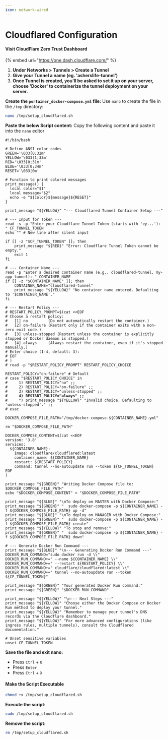 ```yaml
---
icon: network-wired
---
```


# Cloudflared Configuration

#### Visit CloudFlare Zero Trust Dashboard

{% embed url="https://one.dash.cloudflare.com/" %}

1. **Under Networks > Tunnels > Create a Tunnel**
2. **Give your Tunnel a name (eg. 'asherslife-tunnel')**
3. **Once Tunnel is created, you'll be asked to set it up on your server, choose 'Docker' to containerize the tunnel deployment on your server.**

**Create the `portainer_docker-compose.yml` file:** Use `nano` to create the file in the `/tmp` directory:

```bash
nano /tmp/setup_cloudflared.sh
```

**Paste the below Script content:** Copy the following content and paste it into the `nano` editor

<pre class="language-bash"><code class="lang-bash">#!/bin/bash

# Define ANSI color codes
GREEN='\033[0;32m'
YELLOW='\033[1;33m'
RED='\033[0;31m'
BLUE='\033[0;34m'
RESET='\033[0m'

# Function to print colored messages
print_message() {
  local color="$1"
  local message="$2"
  echo -e "${color}${message}${RESET}"
}

print_message "${YELLOW}" "--- Cloudflared Tunnel Container Setup ---"

# --- Input for Token ---
read -s -p "Enter your Cloudflare Tunnel Token (starts with 'ey...'): " CF_TUNNEL_TOKEN
echo "" # New line after silent input

if [[ -z "$CF_TUNNEL_TOKEN" ]]; then
    print_message "${RED}" "Error: Cloudflare Tunnel Token cannot be empty."
    exit 1
fi

# --- Container Name ---
read -p "Enter a desired container name (e.g., cloudflared-tunnel, my-app-tunnel): " CONTAINER_NAME
if [[ -z "$CONTAINER_NAME" ]]; then
    CONTAINER_NAME="cloudflared-tunnel"
    print_message "${YELLOW}" "No container name entered. Defaulting to '$CONTAINER_NAME'."
fi

# --- Restart Policy ---
# RESTART_POLICY_PROMPT=$(cat &#x3C;&#x3C;EOF
# Choose a restart policy:
#   [1] no         (Do not automatically restart the container.)
#   [2] on-failure (Restart only if the container exits with a non-zero exit code.)
#   [3] unless-stopped (Restart unless the container is explicitly stopped or Docker daemon is stopped.)
#   [4] always     (Always restart the container, even if it's stopped manually.)
# Enter choice (1-4, default: 3):
# EOF
# )
# read -p "$RESTART_POLICY_PROMPT" RESTART_POLICY_CHOICE

RESTART_POLICY="on-failure" # Default
# case "$RESTART_POLICY_CHOICE" in
#     1) RESTART_POLICY="no" ;;
#     2) RESTART_POLICY="on-failure" ;;
#     3) RESTART_POLICY="unless-stopped" ;;
<strong>#     4) RESTART_POLICY="always" ;;
</strong>#     *) print_message "${YELLOW}" "Invalid choice. Defaulting to 'unless-stopped'." ;;
# esac

DOCKER_COMPOSE_FILE_PATH="/tmp/docker-compose-${CONTAINER_NAME}.yml"

rm "$DOCKER_COMPOSE_FILE_PATH"

DOCKER_COMPOSE_CONTENT=$(cat &#x3C;&#x3C;EOF
version: '3.8'
services:
  ${CONTAINER_NAME}:
    image: cloudflare/cloudflared:latest
    container_name: ${CONTAINER_NAME}
    restart: ${RESTART_POLICY}
    command: tunnel --no-autoupdate run --token ${CF_TUNNEL_TOKEN}
EOF
)

print_message "${GREEN}" "Writing Docker Compose file to: $DOCKER_COMPOSE_FILE_PATH"
echo "$DOCKER_COMPOSE_CONTENT" > "$DOCKER_COMPOSE_FILE_PATH"

print_message "${BLUE}" "\nTo deploy on MASTER with Docker Compose:"
print_message "${GREEN}" "  sudo docker-compose -p ${CONTAINER_NAME} -f ${DOCKER_COMPOSE_FILE_PATH} up -d"
print_message "${BLUE}" "\nTo deploy on MANAGER with Docker Compose:"
print_message "${GREEN}" "  sudo docker-compose -p ${CONTAINER_NAME} -f ${DOCKER_COMPOSE_FILE_PATH} create"
print_message "${YELLOW}" "To stop and remove:"
print_message "${GREEN}" "  sudo docker-compose -p ${CONTAINER_NAME} -f ${DOCKER_COMPOSE_FILE_PATH} down"

# --- Generate Docker Run Command ---
print_message "${BLUE}" "\n--- Generating Docker Run Command ---"
DOCKER_RUN_COMMAND="sudo docker run -d \\"
DOCKER_RUN_COMMAND+=" --name ${CONTAINER_NAME} \\"
DOCKER_RUN_COMMAND+=" --restart ${RESTART_POLICY} \\"
DOCKER_RUN_COMMAND+=" cloudflare/cloudflared:latest \\"
DOCKER_RUN_COMMAND+=" tunnel --no-autoupdate run --token ${CF_TUNNEL_TOKEN}"

print_message "${GREEN}" "Your generated Docker Run command:"
print_message "${GREEN}" "$DOCKER_RUN_COMMAND"

print_message "${YELLOW}" "\n--- Next Steps ---"
print_message "${YELLOW}" "Choose either the Docker Compose or Docker Run method to deploy your tunnel."
print_message "${YELLOW}" "Remember to manage your tunnel's DNS records via the Cloudflare dashboard."
print_message "${YELLOW}" "For more advanced configurations (like ingress rules, multiple tunnels), consult the Cloudflared documentation."

# Unset sensitive variables
unset CF_TUNNEL_TOKEN
</code></pre>

**Save the file and exit nano:**

* Press `Ctrl` + `O`
* Press `Enter`
* Press `Ctrl` + `X`

#### **Make the Script Executable**

```bash
chmod +x /tmp/setup_cloudflared.sh
```

**Execute the script:**

```bash
sudo /tmp/setup_cloudflared.sh
```

**Remove the script:**

```bash
rm /tmp/setup_cloudflared.sh
```

